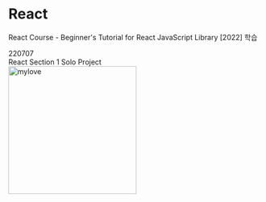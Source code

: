 # React
React Course - Beginner's Tutorial for React JavaScript Library [2022]  학습 <br/>

220707 <br/>
React Section 1 Solo Project <br/>
<img width="254" alt="mylove" src="https://user-images.githubusercontent.com/100934753/177787258-f3c6ee95-6ad4-4771-a58b-807174ebfe36.png"><br/>
